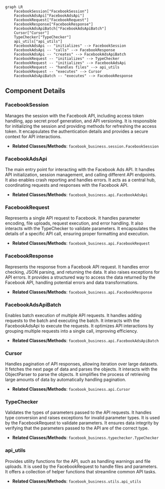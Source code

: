 ```mermaid
graph LR
    FacebookSession["FacebookSession"]
    FacebookAdsApi["FacebookAdsApi"]
    FacebookRequest["FacebookRequest"]
    FacebookResponse["FacebookResponse"]
    FacebookAdsApiBatch["FacebookAdsApiBatch"]
    Cursor["Cursor"]
    TypeChecker["TypeChecker"]
    api_utils["api_utils"]
    FacebookAdsApi -- "initializes" --> FacebookSession
    FacebookAdsApi -- "calls" --> FacebookResponse
    FacebookAdsApi -- "creates" --> FacebookAdsApiBatch
    FacebookRequest -- "initializes" --> TypeChecker
    FacebookRequest -- "initializes" --> FacebookAdsApi
    FacebookRequest -- "handles files" --> api_utils
    FacebookRequest -- "executes" --> Cursor
    FacebookAdsApiBatch -- "executes" --> FacebookResponse
```

## Component Details

### FacebookSession
Manages the session with the Facebook API, including access token handling, app secret proof generation, and API versioning. It is responsible for initializing the session and providing methods for refreshing the access token. It encapsulates the authentication details and provides a secure context for API interactions.
- **Related Classes/Methods**: `facebook_business.session.FacebookSession`

### FacebookAdsApi
The main entry point for interacting with the Facebook Ads API. It handles API initialization, session management, and calling different API endpoints. It also enables crash reporting and handles errors. It acts as a central hub, coordinating requests and responses with the Facebook API.
- **Related Classes/Methods**: `facebook_business.api.FacebookAdsApi`

### FacebookRequest
Represents a single API request to Facebook. It handles parameter encoding, file uploads, request execution, and error handling. It also interacts with the TypeChecker to validate parameters. It encapsulates the details of a specific API call, ensuring proper formatting and execution.
- **Related Classes/Methods**: `facebook_business.api.FacebookRequest`

### FacebookResponse
Represents the response from a Facebook API request. It handles error checking, JSON parsing, and returning the data. It also raises exceptions for API errors. It provides a structured way to access the data returned by the Facebook API, handling potential errors and data transformations.
- **Related Classes/Methods**: `facebook_business.api.FacebookResponse`

### FacebookAdsApiBatch
Enables batch execution of multiple API requests. It handles adding requests to the batch and executing the batch. It interacts with the FacebookAdsApi to execute the requests. It optimizes API interactions by grouping multiple requests into a single call, improving efficiency.
- **Related Classes/Methods**: `facebook_business.api.FacebookAdsApiBatch`

### Cursor
Handles pagination of API responses, allowing iteration over large datasets. It fetches the next page of data and parses the objects. It interacts with the ObjectParser to parse the objects. It simplifies the process of retrieving large amounts of data by automatically handling pagination.
- **Related Classes/Methods**: `facebook_business.api.Cursor`

### TypeChecker
Validates the types of parameters passed to the API requests. It handles type conversion and raises exceptions for invalid parameter types. It is used by the FacebookRequest to validate parameters. It ensures data integrity by verifying that the parameters passed to the API are of the correct type.
- **Related Classes/Methods**: `facebook_business.typechecker.TypeChecker`

### api_utils
Provides utility functions for the API, such as handling warnings and file uploads. It is used by the FacebookRequest to handle files and parameters. It offers a collection of helper functions that streamline common API tasks.
- **Related Classes/Methods**: `facebook_business.utils.api_utils`
